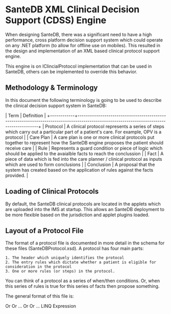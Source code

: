 ﻿# SanteDB XML Clinical Decision Support (CDSS) Engine

When designing SanteDB, there was a significant need to have a high performance, cross platform decision support system
which could operate on any .NET platform (to allow for offline use on mobiles). This resulted in the design and implementation
of an XML based clinical protocol support engine. 

This engine is on IClincialProtocol implementation that can be used in SanteDB, others can be implemented to override this 
behavior.

## Methodology & Terminology

In this document the following terminology is going to be used to describe the clinical decision support system in SanteDB:

|  Term      | Definition                                                                                                                              |
+------------+-----------------------------------------------------------------------------------------------------------------------------------------+
| Protocol   | A clinical protocol represents a series of steps which carry out a particular part of a patient's care. For example, OPV is a protocol  |
| Care Plan  | A care plan is one or more clinical protocols put together to represent how the SanteDB engine proposes the patient should receive care  |
| Rule       | Represents a guard condition or piece of logic which should be applied to the avaialble facts to reach the conclussion				   |
| Fact       | A piece of data which is fed into the care planner / clinical protocol as inputs which are used to form conclusions					   |
| Conclusion | A proposal that the system has created based on the application of rules against the facts provided.                                    |

## Loading of Clinical Protocols

By default, the SanteDB clinical protocols are located in the applets which are uploaded into the IMS at startup. This allows an 
SanteDB deployment to be more flexible based on the jurisdiction and applet plugins loaded.

## Layout of a Protocol File

The format of a protocol file is documented in more detail in the schema for these files (SanteDBProtocol.xsd). A protocol has four
main parts:

	1. The header which uniquely identifies the protocol 
	2. The entry rules which dictate whether a patient is eligible for consideration in the protocol
	3. One or more rules (or steps) in the protocol.

You can think of a protocol as a series of when/then conditions. Or, when this series of rules is true for this series of facts
then propose something.

The general format of this file is:

<ProtocolDefinition xmlns="http://santedb.org/cdss" name="" protocolVersion="" uuid="">
  <when evaluation="">
    <linqExpression/> 
	Or
	<hdsiExpression negationIndicator=""/>
	Or
	<expressionGrouping evaluation="and|or">
		...
	</expressionGrouping>
  </when>
  <rule id="">
    <when evaluation="and|or">
		<linqExpression/> 
		Or
		<hdsiExpression negationIndicator=""/>
		Or
		<expressionGrouping evaluation="and|or">
			...
		</expressionGrouping>
    </when>
    <then>
      <action>
        <jsonModel>
          <![CDATA[
			// JSON FORMATTED DATA
            ]]>
        </jsonModel>
        <assign propertyName="">LINQ Expression</assign>
      </action>
    </then>
  </rule>
</ProtocolDefinition>